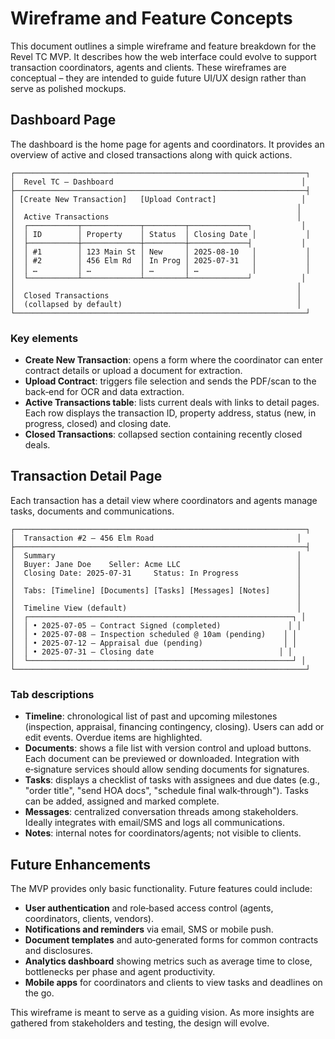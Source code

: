 # Wireframe and Feature Concepts

This document outlines a simple wireframe and feature breakdown for the Revel TC MVP.  It describes how the web interface could evolve to support transaction coordinators, agents and clients.  These wireframes are conceptual – they are intended to guide future UI/UX design rather than serve as polished mockups.

## Dashboard Page

The dashboard is the home page for agents and coordinators.  It provides an overview of active and closed transactions along with quick actions.

```
┌─────────────────────────────────────────────────────────────────┐
│  Revel TC – Dashboard                                          │
├─────────────────────────────────────────────────────────────────┤
│ [Create New Transaction]   [Upload Contract]                   │
│                                                               │
│  Active Transactions                                          │
│  ┌───────────┬─────────────┬─────────┬─────────────┐           │
│  │ ID        │ Property    │ Status  │ Closing Date │           │
│  ├───────────┼─────────────┼─────────┼─────────────┤           │
│  │ #1        │ 123 Main St │ New     │ 2025‑08‑10   │           │
│  │ #2        │ 456 Elm Rd  │ In Prog │ 2025‑07‑31   │           │
│  │ …         │ …           │ …       │ …            │           │
│  └───────────┴─────────────┴─────────┴─────────────┘           │
│                                                               │
│  Closed Transactions                                          │
│  (collapsed by default)                                       │
└─────────────────────────────────────────────────────────────────┘
```

### Key elements

- **Create New Transaction**: opens a form where the coordinator can enter contract details or upload a document for extraction.
- **Upload Contract**: triggers file selection and sends the PDF/scan to the back‑end for OCR and data extraction.
- **Active Transactions table**: lists current deals with links to detail pages.  Each row displays the transaction ID, property address, status (new, in progress, closed) and closing date.
- **Closed Transactions**: collapsed section containing recently closed deals.

## Transaction Detail Page

Each transaction has a detail view where coordinators and agents manage tasks, documents and communications.

```
┌─────────────────────────────────────────────────────────────────┐
│  Transaction #2 – 456 Elm Road                                │
├─────────────────────────────────────────────────────────────────┤
│  Summary                                                      │
│  Buyer: Jane Doe    Seller: Acme LLC                          │
│  Closing Date: 2025‑07‑31     Status: In Progress             │
│                                                               │
│  Tabs: [Timeline] [Documents] [Tasks] [Messages] [Notes]      │
│                                                               │
│  Timeline View (default)                                      │
│  ┌───────────────────────────────────────────────────────────┐ │
│  │ • 2025‑07‑05 – Contract Signed (completed)               │ │
│  │ • 2025‑07‑08 – Inspection scheduled @ 10am (pending)    │ │
│  │ • 2025‑07‑12 – Appraisal due (pending)                  │ │
│  │ • 2025‑07‑31 – Closing date                            │ │
│  └───────────────────────────────────────────────────────────┘ │
└─────────────────────────────────────────────────────────────────┘
```

### Tab descriptions

- **Timeline**: chronological list of past and upcoming milestones (inspection, appraisal, financing contingency, closing).  Users can add or edit events.  Overdue items are highlighted.
- **Documents**: shows a file list with version control and upload buttons.  Each document can be previewed or downloaded.  Integration with e‑signature services should allow sending documents for signatures.
- **Tasks**: displays a checklist of tasks with assignees and due dates (e.g., "order title", "send HOA docs", "schedule final walk‑through").  Tasks can be added, assigned and marked complete.
- **Messages**: centralized conversation threads among stakeholders.  Ideally integrates with email/SMS and logs all communications.
- **Notes**: internal notes for coordinators/agents; not visible to clients.

## Future Enhancements

The MVP provides only basic functionality.  Future features could include:

- **User authentication** and role‑based access control (agents, coordinators, clients, vendors).
- **Notifications and reminders** via email, SMS or mobile push.
- **Document templates** and auto‑generated forms for common contracts and disclosures.
- **Analytics dashboard** showing metrics such as average time to close, bottlenecks per phase and agent productivity.
- **Mobile apps** for coordinators and clients to view tasks and deadlines on the go.

This wireframe is meant to serve as a guiding vision.  As more insights are gathered from stakeholders and testing, the design will evolve.
